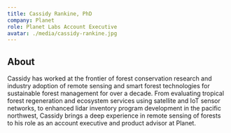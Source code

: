 ```yaml
---
title: Cassidy Rankine, PhD
company: Planet
role: Planet Labs Account Executive
avatar: ./media/cassidy-rankine.jpg
---
```

## About

Cassidy has worked at the frontier of forest conservation research and industry adoption of remote sensing and smart forest technologies for sustainable forest management for over a decade. From evaluating tropical forest regeneration and ecosystem services using satellite and IoT sensor networks, to enhanced lidar inventory program development in the pacific northwest, Cassidy brings a deep experience in remote sensing of forests to his role as an account executive and product advisor at Planet.